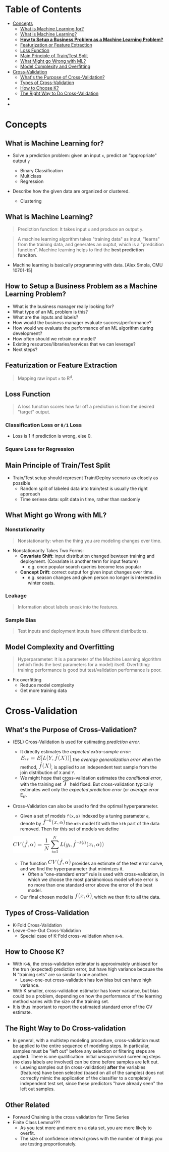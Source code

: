 # Table of Contents
* [Concepts](#concepts)
  * [What is Machine Learning for?](#what-is-machine-learning-for)
  * [What is Machine Learning?](#what-is-machine-learning)
  * **[How to Setup a Business Problem as a Machine Learning Problem?](#how-to-setup-a-business-problem-as-a-machine-learning-problem)**
  * [Featurization or Feature Extraction](#featurization-or-feature-extraction)
  * [Loss Function](#loss-function)
  * [Main Principle of Train/Test Split](#main-principle-of-traintest-split)
  * [What Might go Wrong with ML?](#what-might-go-wrong-with-ml)
  * [Model Complexity and Overfitting](#model-complexity-and-overfitting)  
* [Cross-Validation](#cross-validation)
  * [What's the Purpose of Cross-Validation?](#whats-the-purpose-of-cross-validation)
  * [Types of Cross-Validation](#types-of-cross-validation)
  * [How to Choose K?](#how-to-choose-k)
  * [The Right Way to Do Cross-Validation](#the-right-way-to-do-cross-validation)
* [](#)
* [](#)



# Concepts
## What is Machine Learning for?
* Solve a prediction problem: given an input `x`, predict an "appropriate" output `y`
  * Binary Classification
  * Multiclass
  * Regression

* Describe how the given data are organized or clustered.
  * Clustering


## What is Machine Learning?

> Prediction function: It takes input `x` and produce an output `y`.

> A machine learning algorithm takes "training data" as input, "learns" from the training data, and generates an ouptut, which is a "predcition function". Machine learning helps to find the **best prediction funciton**. 

* Machine learning is basically programming with data. [Alex Smola, CMU 10701-15]

## How to Setup a Business Problem as a Machine Learning Problem?
* What is the business manager really looking for?
* What type of an ML problem is this?
* What are the inputs and labels?
* How would the business manager evaluate success/performance?
* How would we evaluate the performance of an ML algorithm during development?
* How often should we retrain our model?
* Existing resources/libraries/services that we can leverage?
* Next steps?


## Featurization or Feature Extraction
> Mapping raw input `x` to R<sup>d</sup>.

## Loss Function
> A loss function scores how far off a prediction is from the desired "target" output.

### Classification Loss or `0/1` Loss
* Loss is 1 if prediction is wrong, else 0.

### Square Loss for Regression

## Main Principle of Train/Test Split
* Train/Test setup should represent Train/Deploy scenario as closely as possible
  * Random split of labeled data into train/test is usually the right approach
  * Time seriese data: split data in time, rather than randomly

## What Might go Wrong with ML? 
### Nonstationarity
> Nonstationarity: when the thing you are modeling changes over time.
* Nonstationarity Takes Two Forms:
  * **Covariate Shift**: input distribution changed bewteen training and deployment. (Covariate is another term for input feature)
    * e.g. once popular search queries become less popular
  * **Concept Drift**: correct output for given input changes over time.
    * e.g. season changes and given person no longer is interested in winter coats.

### Leakage
> Information about labels sneak into the features.

### Sample Bias
> Test inputs and deployment inputs have different distributions.

## Model Complexity and Overfitting
> Hyperparameter: It is a parameter of the Machine Learning algorithm (which finds the best parameters for a model) itself.
> Overfitting: training performance is good but test/validation performance is poor.

* Fix overfitting
  * Reduce model complexity
  * Get more training data



# Cross-Validation

## What's the Purpose of Cross-Validation?
* (ESL) Cross-Validation is used for estimating *prediction error*.
  * It directly estimates the *expected extra-sample error*: ![expected extra-sample error](resources/ExpectedExtraSampleErrorEqn.gif), the *average generalization error* when the method, ![hat_f(x)](resources/hatfX.gif), is applied to an independent test sample from the join distribution of `X` and `Y`.
  * We might hope that cross-validation estimates the *conditional error*, with the training set ![Tau](resources/UpperTau.gif) held fixed. But cross-validation typically estimates well only the *expected prediction error* (or *average error* E<sub>rr</sub>.

* Cross-Validation can also be used to find the optimal hyperparameter.
  * Given a set of models `f(x,α)` indexed by a tuning parameter `α`, denote by ![The Alphath model fit with the k-th part of the data removed](resources/alphath_model_fit_wo_kth_data.gif) the `αth` model fit with the `kth` part of the data removed. Then for this set of models we define
  
  ![Cross-Validation-with-Alpha-Equation](resources/cv_alpha_eqn.gif)
  
  * The function ![cross_validation_prediction_error](resources/cv_alpha.gif) provides an estimate of the test error curve, and we find the hyperparameter that minimizes it.
    * Often a "one-standard error" rule is used with cross-validation, in which we choose the most parsimonious model whose error is no more than one standard error above the error of the best model.
  * Our final chosen model is ![chosen_model](resources/f_alpha.gif), which we then fit to all the data.

## Types of Cross-Validation
* K-Fold Cross-Validation  
* Leave-One-Out Cross-Validation
  * Special case of K-Fold cross-validation when `K=N`.

## How to Choose K?
* With `K=N`, the cross-validation estimator is approximately unbiased for the trun (expected) prediction error, but have high variance because the N "training sets" are so similar to one another.
  * Leave-one-out cross-validation has low bias but can have high variance. 
* With K smaller, cross-validation estimator has lower variance, but bias could be a problem, depending on how the performance of the learning method varies with the size of the training set. 
* It is thus important to report the estimated standard error of the CV estimate. 

## The Right Way to Do Cross-validation
* In general, with a multistep modeling procedure, cross-validation must be applied to the entire sequence of modeling steps. In particular, samples must be "left out" before any selection or filtering steps are applied. There is one qualification: initial *unsupervised* screening steps (no class labels are involved) can be done before samples are left out. 
  * Leaving samples out (in cross-validation) **after** the variables (features) have been selected (based on all of the samples) does not correctly mimic the application of the classifier to a completely independent test set, since these predictors "have already seen" the left out samples. 

## Other Related
* Forward Chaining is the cross validation for Time Series
* Finite Class Lemma???
  * As you test more and more on a data set, you are more likely to overfit.
  * The size of confidence interval grows with the number of things you are testing proportionately.  
